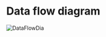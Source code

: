 # Data flow diagram

![DataFlowDia](https://user-images.githubusercontent.com/98537406/155879989-44aa15ff-1bba-4a41-8116-4fc0eb83afbf.png)
